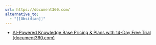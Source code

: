 ```yaml
---
url: https://document360.com/
alternative_to:
  - "[[Obsidian]]"
---
```


- [AI-Powered Knowledge Base Pricing & Plans with 14-Day Free Trial (document360.com)](https://document360.com/pricing/)
